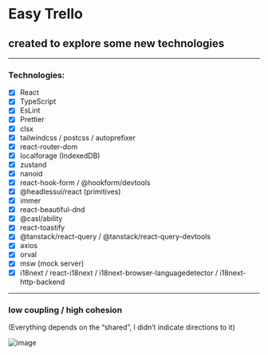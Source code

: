 # Easy Trello

## created to explore some new technologies

---
### Technologies:
- [x] React
- [x] TypeScript
- [x] EsLint
- [x] Prettier
- [x] clsx
- [x] tailwindcss / postcss / autoprefixer
- [x] react-router-dom
- [x] localforage (IndexedDB)
- [x] zustand
- [x] nanoid
- [x] react-hook-form / @hookform/devtools
- [x] @headlessui/react (primitives)
- [x] immer
- [x] react-beautiful-dnd
- [x] @casl/ability
- [x] react-toastify
- [x] @tanstack/react-query / @tanstack/react-query-devtools
- [x] axios
- [x] orval
- [x] msw (mock server)
- [x] i18next / react-i18next / i18next-browser-languagedetector / i18next-http-backend
---

### low coupling / high cohesion
(Everything depends on the “shared”, I didn’t indicate directions to it)

![image](https://github.com/Philian73/easy-trello/assets/69945902/f4b5d839-7359-4720-bd67-2a6378074640)
